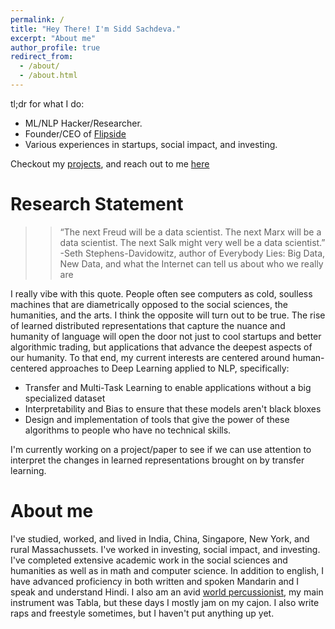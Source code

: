 ```yaml
---
permalink: /
title: "Hey There! I'm Sidd Sachdeva."
excerpt: "About me"
author_profile: true
redirect_from: 
  - /about/
  - /about.html
---
```



tl;dr for what I do:

* ML/NLP Hacker/Researcher. 
* Founder/CEO of [Flipside](www.flipsidetalk.com)
* Various experiences in startups, social impact, and investing.

Checkout my [projects](https://siddsach.github.io/portfolio/), and reach out to me [here](ssachdeva@uchicago.edu)


Research Statement
=====
> > “The next Freud will be a data scientist. The next Marx will be a data scientist. The next Salk might very well be a data scientist.”
-Seth Stephens-Davidowitz, author of Everybody Lies: Big Data, New Data, and what the Internet can tell us about who we really are

I really vibe with this quote. People often see computers as cold, soulless machines that are diametrically opposed to the social sciences, the humanities, and the arts. I think the opposite will turn out to be true. The rise of learned distributed representations that capture the nuance and humanity of language will open the door not just to cool startups and better algorithmic trading, but applications that advance the deepest aspects of our humanity. To that end, my current interests are centered around human-centered approaches to Deep Learning applied to NLP, specifically:

* Transfer and Multi-Task Learning to enable applications without a big specialized dataset
* Interpretability and Bias to ensure that these models aren't black bloxes
* Design and implementation of tools that give the power of these algorithms to people who have no technical skills. 

I'm currently working on a project/paper to see if we can use attention to interpret the changes in learned representations brought on by transfer learning.


About me
=====

I've studied, worked, and lived in India, China, Singapore, New York, and rural Massachussets. I've worked in investing, social impact, and investing. I've completed extensive academic work in the social sciences and humanities as well as in math and computer science. In addition to english, I have advanced proficiency in both written and spoken Mandarin and I speak and understand Hindi. I also am an avid [world percussionist](https://youtu.be/qy-hhns3zlY), my main instrument was Tabla, but these days I mostly jam on my cajon. I also write raps and freestyle sometimes, but I haven't put anything up yet. 

